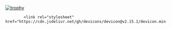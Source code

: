 [![trophy](https://github-profile-trophy.vercel.app/?username=cihan711)](https://github.com/ryo-ma/github-profile-trophy)

<p align="center">

            <link rel="stylesheet" href="https://cdn.jsdelivr.net/gh/devicons/devicon@v2.15.1/devicon.min.css">
          
</p>
